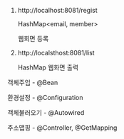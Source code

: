 1. http://localhost:8081/regist

   HashMap<email, member>

   웹회면 등록

2. http://localsthost:8081/list

   HashMap 웹화면 출력

객체주입 - @Bean

환경설정 - @Configuration

객체불러오기 - @Autowired

주소맵핑 - @Controller, @GetMapping